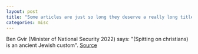 ```yaml
---
layout: post
title: "Some articles are just so long they deserve a really long title to see if things will break well"
categories: misc
---
```


Ben Gvir (Minister of National Security 2022) says: "(Spitting on christians) is an ancient Jewish custom". [Source][jekyll-docs]

[jekyll-docs]: https://web.archive.org/web/20231004183900/https://www.timesofisrael.com/5-arrested-for-spitting-at-christians-in-jerusalem-police-minister-its-not-criminal/

